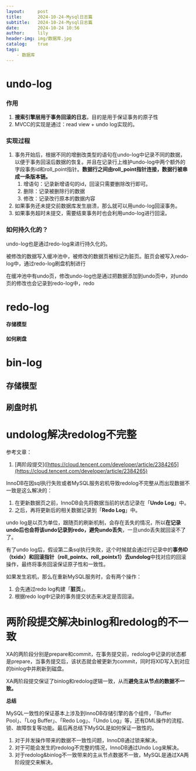 ```yaml
---
layout:     post
title:      2024-10-24-Mysql日志篇
subtitle:   2024-10-24-Mysql日志篇
date:       2024-10-24 10:56
author:     lily
header-img: img/数据库.jpg
catalog:    true
tags:
    - 数据库
---
```

# undo-log

### 作用
1. **搜索引擎层用于事务回滚的日志**，目的是用于保证事务的原子性
2. MVCC的实现是通过：read view + undo log实现的。

### 实现过程

1. 事务开始后，根据不同的增删改类型的语句在undo-log中记录不同的数据，以便于事务回滚后数据的恢复。并且在记录行上维护undo-log中两个额外的字段事务id和roll_point指针。**数据行之间由roll_point指针连接，数据行被串成一条版本链。**
	1. 增语句：记录新增语句的id，回滚只需要删除改行即可。
	2. 删除：记录被删除行的数据
	3. 修改：记录改行原本的数据内容
2. 如果事务还未提交前数据库发生崩溃，那么就可以用undo-log回滚事务。
3. 如果事务超时未提交，需要结束事务时也会利用undo-log进行回滚。
 
### 如何持久化的？
undo-log也是通过redo-log来进行持久化的。

被修改的数据写入缓冲池中，被修改的数据页被标记为脏页。脏页会被写入redo-log中，通过redo-log刷盘机制进行

在缓冲池中有undo页，修改undo-log也是通过把数据添加到undo页中，对undo页的修改也会记录到redo-log中，redo
# redo-log

#### 存储模型

#### 如何刷盘


# bin-log

## 存储模型

## 刷盘时机



# undolog解决redolog不完整

参考文章：
1. [两阶段提交]([https://cloud.tencent.com/developer/article/2384265](https://cloud.tencent.com/developer/article/2384265)

InnoDB在因sql执行失败或者MySQL服务宕机导致redolog不完整从而出现数据不一致是这么解决的：

1. 在更新数据页之前，InnoDB会先将数据当前的状态记录在「**Undo Log**」中。
2. 之后，再将更新后的相关数据记录到「**Redo Log**」中。

undo log是以页为单位，跟随页的刷新机制，会存在丢失的情况，所以**在记录undo后也会将该undo记录到redo，避免undo丢失**，一旦undo丢失就回滚不了了。

有了undo log后，假设第二条sql执行失败，这个时候就会通过行记录中的**事务ID（txidx）和回滚指针（roll_pointx、roll_pointx1）去undolog**中找对应的回滚操作，最终将事务回滚保证原子性和一致性。

如果发生宕机，那么在重新MySQL服务时，会有两个操作：

1. 会先通过redo log构建「**脏页**」。
2. 根据redo log中记录的事务提交状态来决定是否回滚。

# 两阶段提交解决binlog和redolog的不一致

XA的两阶段分别是prepare和commit，在事务提交前，redolog中记录的状态都是prepare，当事务提交后，该状态就会被更新为commit，同时将XID写入到对应的binlog中并刷新到磁盘。

XA两阶段提交保证了binlog和redolog逻辑一致，从而**避免主从节点的数据不一致。**

**总结**

MySQL一致性的保证基本上涉及到InnoDB存储引擎的各个组件，「Buffer Pool」、「Log Buffer」、「Redo Log」、「Undo Log」等，还有DML操作的流程、锁、故障恢复等功能。最后再总结下MySQL是如何保证一致性的。

1. 对于并发操作带来的数据不一致性问题，InnoDB通过锁来解决。
2. 对于可能会发生的redolog不完整的情况，InnoDB通过Undo Log来解决。
3. 对于redolog&binlog不一致带来的主从节点数据不一致，MySQL是通过XA两阶段提交来解决。
